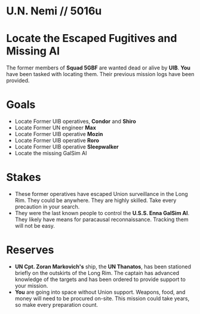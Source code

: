 # U.N. Nemi // 5016u
# Locate the Escaped Fugitives and Missing AI

The former members of **Squad 5GBF** are wanted dead or alive by **UIB**. **You** have been tasked with locating them. Their previous mission logs have been provided.

# Goals
- Locate Former UIB operatives, **Condor** and **Shiro**
- Locate Former UN engineer **Max**
- Locate Former UIB operative **Mozin**
- Locate Former UIB operative **Roro**
- Locate Former UIB operative **Sleepwalker**
- Locate the missing GalSim AI 

# Stakes
- These former operatives have escaped Union surveillance in the Long Rim. They could be anywhere. They are highly skilled. Take every precaution in your search.
- They were the last known people to control the **U.S.S. Enna GalSim AI**. They likely have means for paracausal reconnaissance. Tracking them will not be easy.

# Reserves
- **UN Cpt. Zoran Markovich's** ship, the **UN Thanatos**, has been stationed briefly on the outskirts of the Long Rim. The captain has advanced knowledge of the targets and has been ordered to provide support to your mission.
- **You** are going into space without Union support. Weapons, food, and money will need to be procured on-site. This mission could take years, so make every preparation count.